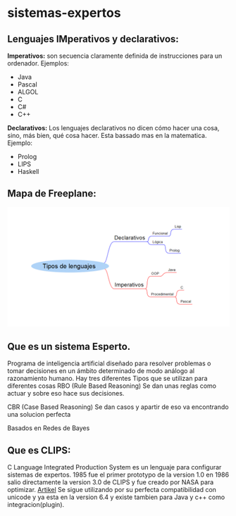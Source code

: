 # sistemas-expertos
## Lenguajes IMperativos y declarativos:
**Imperativos:** son secuencia claramente definida de instrucciones para un ordenador. Ejemplos: 
- Java
- Pascal
- ALGOL
- C
- C#
- C++

**Declarativos:** Los lenguajes declarativos no dicen cómo hacer una cosa, sino, más bien, qué cosa hacer. Esta bassado mas en la matematica. Ejemplo:
- Prolog
- LIPS
- Haskell

## Mapa de Freeplane:
![IMage](https://github.com/AntFri/sistemas-expertos/blob/ad342dbcc8b917e377844c5966c71f6141b58fed/image.png)

## Que es un sistema Esperto.
Programa de inteligencia artificial diseñado para resolver problemas o tomar decisiones en un ámbito determinado de modo análogo al razonamiento humano. Hay tres diferentes Tipos que se utilizan para diferentes cosas
RBO (Rule Based Reasoning)
Se dan unas reglas como actuar y sobre eso hace sus decisiones.

CBR (Case Based Reasoning)
Se dan casos y apartir de eso va encontrando una solucion perfecta

Basados en Redes de Bayes

## Que es CLIPS:
C Language Integrated Production System es un lenguaje para configurar sistemas de expertos. 1985 fue el primer prototypo de la version 1.0 en 1986 salio directamente la version 3.0 de CLIPS y fue creado por NASA para optimizar. [Artikel](https://de.wikipedia.org/wiki/CLIPS)
Se sigue utilizando por su perfecta compatibilidad con unicode y ya esta en la version 6.4 y existe tambien para Java y c++ como integracion(plugin).
